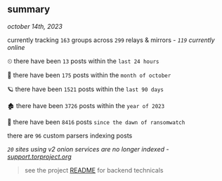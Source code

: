 
## summary
_october 14th, 2023_

currently tracking `163` groups across `299` relays & mirrors - _`119` currently online_

⏲ there have been `13` posts within the `last 24 hours`

🦈 there have been `175` posts within the `month of october`

🪐 there have been `1521` posts within the `last 90 days`

🏚 there have been `3726` posts within the `year of 2023`

🦕 there have been `8416` posts `since the dawn of ransomwatch`

there are `96` custom parsers indexing posts

_`20` sites using v2 onion services are no longer indexed - [support.torproject.org](https://support.torproject.org/onionservices/v2-deprecation/)_

> see the project [README](https://github.com/joshhighet/ransomwatch#ransomwatch--) for backend technicals
